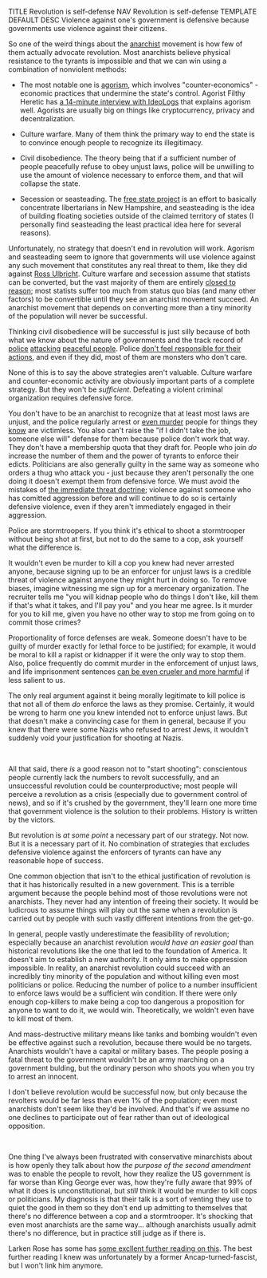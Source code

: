 TITLE Revolution is self-defense
NAV Revolution is self-defense
TEMPLATE DEFAULT
DESC Violence against one's government is defensive because governments use violence against their citizens.

So one of the weird things about the [anarchist](anarchism) movement is how few of them actually advocate revolution. Most anarchists believe physical resistance to the tyrants is impossible and that we can win using a combination of nonviolent methods:

* The most notable one is [agorism](https://en.wikipedia.org/wiki/Agorism), which involves "counter-economics" - economic practices that undermine the state's control. Agorist Filthy Heretic has [a 14-minute interview with IdeoLogs](https://www.youtube.com/watch?v=2qWg4JDaMqM) that explains agorism well. Agorists are usually big on things like cryptocurrency, privacy and decentralization.

* Culture warfare. Many of them think the primary way to end the state is to convince enough people to recognize its illegitimacy.

* Civil disobedience. The theory being that if a sufficient number of people peacefully refuse to obey unjust laws, police will be unwilling to use the amount of violence necessary to enforce them, and that will collapse the state.

* Secession or seasteading. The [free state project](https://www.fsp.org) is an effort to basically concentrate libertarians in New Hampshire, and seasteading is the idea of building floating societies outside of the claimed territory of states (I personally find seasteading the least practical idea here for several reasons).

Unfortunately, no strategy that doesn't end in revolution will work. Agorism and seasteading seem to ignore that governments will use violence against any such movement that constitutes any real threat to them, like they did against [Ross Ulbricht](https://freeross.org). Culture warfare and secession assume that statists can be converted, but the vast majority of them are entirely [closed to reason](/argument/evasion); most statists suffer too much from status quo bias (and many other factors) to be convertible until they see an anarchist movement succeed. An anarchist movement that depends on converting more than a tiny minority of the population will never be successful.

Thinking civil disobedience will be successful is just silly because of both what we know about the nature of governments and the track record of [police](https://twitter.com/TheVelvetRope__/status/1235391987332702208) [attacking](https://en.wikipedia.org/wiki/Kent_State_shootings) [peaceful people](https://reason.com/2020/03/16/maryland-man-killed-in-no-knock-swat-raid-was-shot-while-asleep-family-says/). Police [don't feel responsible for their actions](legislation_enforcement), and even if they did, most of them are monsters who don't care.

None of this is to say the above strategies aren't valuable. Culture warfare and counter-economic activity are obviously important parts of a complete strategy. But they won't be *sufficient*. Defeating a violent criminal organization requires defensive force.

You don't have to be an anarchist to recognize that at least most laws are unjust, and the police regularly arrest or [even murder](https://www.dailymail.co.uk/news/article-8357713/Minneapolis-cop-seen-kneeling-neck-black-man-moments-died.html) people for things they [know](conscience) are victimless. You also can't raise the "if I didn't take the job, someone else will" defense for them because police don't work that way. They don't have a membership quota that they draft for. People who join *do* increase the number of them and the power of tyrants to enforce their edicts. Politicians are also generally guilty in the same way as someone who orders a thug who attack you - just because they aren't personally the one doing it doesn't exempt them from defensive force. We must avoid the mistakes of [the immediate threat doctrine](retribution#the-immediate-threat-doctrine); violence against someone who has comitted aggression before and will continue to do so is certainly defensive violence, even if they aren't immediately engaged in their aggression.

Police are stormtroopers. If you think it's ethical to shoot a stormtrooper without being shot at first, but not to do the same to a cop, ask yourself what the difference is.

It wouldn't even be murder to kill a cop you knew had never arrested anyone, because signing up to be an enforcer for unjust laws is a credible threat of violence against anyone they might hurt in doing so. To remove biases, imagine witnessing me sign up for a mercenary organization. The recruiter tells me "you will kidnap people who do things I don't like, kill them if that's what it takes, and I'll pay you" and you hear me agree. Is it murder for you to kill me, given you have no other way to stop me from going on to commit those crimes?

Proportionality of force defenses are weak. Someone doesn't have to be guilty of murder exactly for lethal force to be justified; for example, it would be moral to kill a rapist or kidnapper if it were the only way to stop them. Also, police frequently do commit murder in the enforcement of unjust laws, and life imprisonment sentences [can be even crueler and more harmful](imprisonment) if less salient to us.

The only real argument against it being morally legitimate to kill police is that not all of them *do* enforce the laws as they promise. Certainly, it would be wrong to harm one you knew intended not to enforce unjust laws. But that doesn't make a convincing case for them in general, because if you knew that there were some Nazis who refused to arrest Jews, it wouldn't suddenly void your justification for shooting at Nazis.

<br>

All that said, there *is* a good reason not to "start shooting": conscientous people currently lack the numbers to revolt successfully, and an unsuccessful revolution could be counterproductive; most people will perceive a revolution as a crisis (especially due to government control of news), and so if it's crushed by the government, they'll learn one more time that government violence is the solution to their problems. History is written by the victors.

But revolution is *at some point* a necessary part of our strategy. Not now. But it is a necessary part of it. No combination of strategies that excludes defensive violence against the enforcers of tyrants can have any reasonable hope of success.

One common objection that isn't to the ethical justification of revolution is that it has historically resulted in a new government. This is a terrible argument because the people behind most of those revolutions were not anarchists. They never had any intention of freeing their society. It would be ludicrous to assume things will play out the same when a revolution is carried out by people with such vastly different intentions from the get-go.

In general, people vastly underestimate the feasibility of revolution; especially because an anarchist revolution *would have an easier goal* than historical revolutions like the one that led to the foundation of America. It doesn't aim to establish a new authority. It only aims to make oppression impossible. In reality, an anarchist revolution could succeed with an incredibly tiny minority of the population and without killing even most politicians or police. Reducing the number of police to a number insufficient to enforce laws would be a sufficient win condition. If there were only enough cop-killers to make being a cop too dangerous a proposition for anyone to want to do it, we would win. Theoretically, we woldn't even have to kill most of them.

And mass-destructive military means like tanks and bombing wouldn't even be effective against such a revolution, because there would be no targets. Anarchists wouldn't have a capital or military bases. The people posing a fatal threat to the government wouldn't be an army marching on a government bulding, but the ordinary person who shoots you when you try to arrest an innocent.

I don't believe revolution would be successful now, but only because the revolters would be far less than even 1% of the population; even most anarchists don't seem like they'd be involved. And that's if we assume no one declines to participate out of fear rather than out of ideological opposition.

<br>

One thing I've always been frustrated with conservative minarchists about is how openly they talk about how *the purpose of the second amendment* was to enable the people to revolt, how they realize the US government is far worse than King George ever was, how they're fully aware that 99% of what it does is unconstitutional, but *still* think it would be murder to kill cops or politicians. My diagnosis is that their talk is a sort of venting they use to quiet the good in them so they don't end up admitting to themselves that there's no difference between a cop and a stormtrooper. It's shocking that even most anarchists are the same way... although anarchists usually admit there's no difference, but in practice still judge as if there is.

Larken Rose has some has [some excllent further reading on this](https://www.larkenrose.com/tmds-blog/1903.html). The best further reading I knew was unfortunately by a former Ancap-turned-fascist, but I won't link him anymore.

<!--
Something tragic I've noticed is that of all the people who support revolution, it's almost invariably those with the alt-right infection. <a rel="nofollow" href="https://patriotfront.us/manifesto">Patriot Front</a> is a conservative group who seems on board, and their manifesto more or less admits to wanting an ethnostate. Of (mostly former or self-described) anarchists I've seen,  Cristopher Cantwell, Nullus Maximus. I'm sure there are deep cultural reasons for this I haven't understood yet, but it sure is frustrating. I .
-->
<!--An anarchist revolution would not closely resemble movements whose goal is to install a new tyrant. The goal of an anarchist revolution is not to take the power of government, but to destroy it.-->
<!-- and the <a rel="nofollow" href="https://officialproudboys.com/proud-boys/whoaretheproudboys/">Proud Boys</a>.-->
